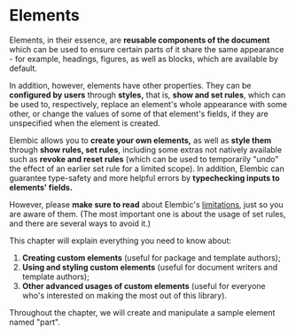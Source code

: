 # Elements

Elements, in their essence, are **reusable components of the document** which can be used to ensure certain parts of it share the same appearance - for example, headings, figures, as well as blocks, which are available by default.

In addition, however, elements have other properties. They can be **configured by users** through **styles,** that is, **show and set rules**, which can be used to, respectively, replace an element's whole appearance with some other, or change the values of some of that element's fields, if they are unspecified when the element is created.

Elembic allows you to **create your own elements,** as well as **style them** through **show rules, set rules**, including some extras not natively available such as **revoke and reset rules** (which can be used to temporarily "undo" the effect of an earlier set rule for a limited scope). In addition, Elembic can guarantee type-safety and more helpful errors by **typechecking inputs to elements' fields.**

However, please **make sure to read** about Elembic's [limitations](../about/limitations.md), just so you are aware of them. (The most important one is about the usage of set rules, and there are several ways to avoid it.)

This chapter will explain everything you need to know about:

1. **Creating custom elements** (useful for package and template authors);
2. **Using and styling custom elements** (useful for document writers and template authors);
3. **Other advanced usages of custom elements** (useful for everyone who's interested on making the most out of this library).

Throughout the chapter, we will create and manipulate a sample element named "part".
